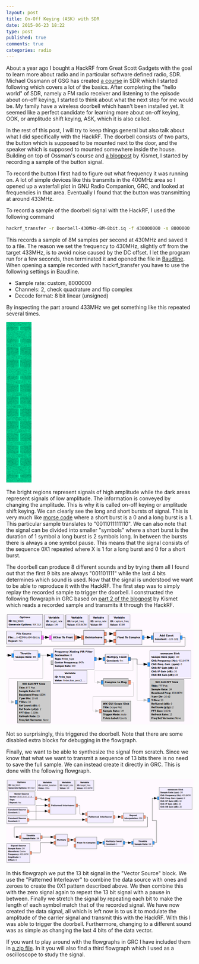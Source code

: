 ```yaml
---
layout: post
title: On-Off Keying (ASK) with SDR
date: 2015-06-23 18:22
type: post
published: true
comments: true
categories: radio
---
```


About a year ago I bought a HackRF from Great Scott Gadgets with the goal to learn more about radio and in particular software defined radio, SDR.
Michael Ossmann of GSG has created [a course](https://greatscottgadgets.com/sdr/) in SDR which I started following which covers a lot of the basics.
After completing the "hello world" of SDR, namely a FM radio receiver and listening to the episode about on-off keying, I started to think about what the next step for me would be.
My family have a wireless doorbell which hasn't been installed yet.
It seemed like a perfect candidate for learning more about on-off keying, OOK, or amplitude shift keying, ASK, which it is also called.

In the rest of this post, I will try to keep things general but also talk about what I did specifically with the HackRF.
The doorbell consists of two parts, the button which is supposed to be mounted next to the door, and the speaker which is supposed to mounted somewhere inside the house.
Building on top of Ossman's course and [a blogpost](http://blog.kismetwireless.net/2013/08/playing-with-hackrf-keyfobs.html) by Kismet, I started by recording a sample of the button signal.

To record the button I first had to figure out what frequency it was running on.
A lot of simple devices like this transmits in the 400MHz area so I opened up a waterfall plot in GNU Radio Companion, GRC, and looked at frequencies in that area.
Eventually I found that the button was transmitting at around 433MHz.

To record a sample of the doorbell signal with the HackRF, I used the following command

```bash
hackrf_transfer -r Doorbell-430MHz-8M-8bit.iq -f 430000000 -s 8000000
```

This records a sample of 8M samples per second at 430MHz and saved it to a file.
The reason we set the frequency to 430MHz, slightly off from the target 433MHz, is to avoid noise caused by the DC offset.
I let the program run for a few seconds, then terminated it and opened the file in [Baudline](http://www.baudline.com/).
When opening a sample recorded with hackrf_transfer you have to use the following settings in Baudline.

* Sample rate: custom, 8000000
* Channels: 2, check quadrature and flip complex
* Decode format: 8 bit linear (unsigned)

By inspecting the part around 433MHz we get something like this repeated several times.

![Doorbell sample in Baudline](/assets/images/radio/baudline_sample.png)

The bright regions represent signals of high amplitude while the dark areas represent signals of low amplitude. 
The information is conveyed by changing the amplitude.
This is why it is called on-off keying or amplitude shift keying.
We can clearly see the long and short bursts of signal.
This is very much like [morse code](https://en.wikipedia.org/wiki/Morse_code) where a short burst is a 0 and a long burst is a 1.
This particular sample translates to "0011011111110".
We can also note that the signal can be divided into smaller "symbols" where a short burst is the duration of 1 symbol a long burst is 2 symbols long.
In between the bursts there is always a one symbol pause. This means that the signal consists of the sequence 0X1 repeated where X is 1 for a long burst and 0 for a short burst. 

The doorbell can produce 8 different sounds and by trying them all I found out that the first 9 bits are always "001101111" while the last 4 bits determines which sound is used.
Now that the signal is understood we want to be able to reproduce it with the HackRF.
The first step was to simply replay the recorded sample to trigger the doorbell.
I constructed the following flowgraph in GRC based on [part 2 of the blogpost](http://blog.kismetwireless.net/2013/08/hackrf-pt-2-gnuradio-companion-and.html) by Kismet which reads a recorded sample and transmits it through the HackRF.

![Replaying a sample in GRC](/assets/images/radio/grc_replay.png)

Not so surprisingly, this triggered the doorbell.
Note that there are some disabled extra blocks for debugging in the flowgraph.

Finally, we want to be able to synthesize the signal from scratch.
Since we know that what we want to transmit a sequence of 13 bits there is no need to save the full sample.
We can instead create it directly in GRC. This is done with the following flowgraph.

![Synthesizing a OSK signal in GRC](/assets/images/radio/grc_synthesize.png)

In this flowgraph we put the 13 bit signal in the "Vector Source" block.
We use the "Patterned Interleaver" to combine the data source with ones and zeroes to create the 0X1 pattern described above.
We then combine this with the zero signal again to repeat the 13 bit signal with a pause in between.
Finally we stretch the signal by repeating each bit to make the length of each symbol match that of the recorded signal.
We have now created the data signal, all which is left now is to us it to modulate the amplitude of the carrier signal and transmit this with the HackRF.
With this I was able to trigger the doorbell. Furthermore, changing to a different sound was as simple as changing the last 4 bits of the data vector.


If you want to play around with the flowgraphs in GRC I have included them in [a zip file](/assets/other/ook-doorbell.zip).
In it you will also find a third flowgraph which I used as a oscilloscope to study the signal.
